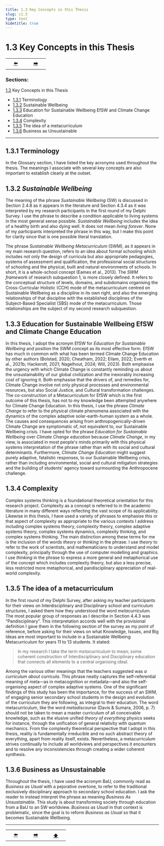 ```yaml
---
title: 1.3 Key Concepts in this Thesis
slug: c1.3
type: text
hidetitle: true
---
```


# 1.3 Key Concepts in this Thesis <a id="1.3"></a>

<table><tr>
 <th scope="col" style="width: 50px;"><a href="/en/thesis/c1.2/#1.2">⬅️</a></th>
 <th scope="col" style="width: 50px;"><a href="/en/thesis/c1.4/#1.4">➡️</a></th>  
</tr></table>

### Sections:

[1.3](/en/thesis/c1.3/#1.3) Key Concepts in this Thesis

* [1.3.1](/en/thesis/c1.3/#1.3.1) Terminology
* [1.3.2](/en/thesis/c1.3/#1.3.2) Sustainable Wellbeing 
* [1.3.3](/en/thesis/c1.3/#1.3.3) Education for Sustainable Wellbeing EfSW and Climate Change Education
* [1.3.4](/en/thesis/c1.3/#1.3.4) Complexity 
* [1.3.5](/en/thesis/c1.3/#1.3.5) The idea of a metacurriculum 
* [1.3.6](/en/thesis/c1.3/#1.3.6) Business as Unsustainable

<hr>

## 1.3.1 Terminology <a id="1.3.1"></a>

In the Glossary section, I have listed the key acronyms used throughout the thesis. The meanings I associate with several key concepts are also important to establish clearly at the outset.

## 1.3.2 *Sustainable Wellbeing* <a id="1.3.2"></a>

The meaning of the phrase *Sustainable Wellbeing* (SW) is discussed in Section 2.4.8 as it appears in the literature and Section 4.3.4 as it was interpreted by my research participants in the first round of my Delphi Survey. I use the phrase to describe a condition applicable to living systems in the most general sense possible. *Sustainable Wellbeing* includes the idea of a healthy birth and also dying well. It does not mean *living forever*. None of my participants interpreted the phrase in this way, but I make this point for clarity since that is one possible literal translation.

The phrase *Sustainable Wellbeing Metacurriculum* (SWM), as it appears in my main research question, refers to an idea about formal schooling which includes not only the design of curricula but also appropriate pedagogies, systems of assessment and qualification, the professional social structures of schooling and the physical, built and natural environments of schools. In short, it is a whole-school concept (Eames et al., 2013). The *SWM framework* of research subquestion 1, is more closely defined. It refers to the conceptual structure of levels, domains, and subdomains organising the Cross-Curricular Holistic (CCH) mode of the metacurriculum centred on Sustainable Wellbeing as a discipline in its own right, and also the emerging relationships of that discipline with the established disciplines of the Subject-Based Specialist (SBS) mode of the metacurriculum. Those relationships are the subject of my second research subquestion.

## 1.3.3 Education for Sustainable Wellbeing EfSW and Climate Change Education <a id="1.3.3"></a>

In this thesis, I adopt the acronym EfSW for *Education for Sustainable Wellbeing* and position the SWM concept as its most effective form. EfSW has much in common with what has been termed Climate Change Education by other authors (Bolstad, 2020; Cheatham, 2022; Eilam, 2022; Everth et al., 2021b; Hackerott, 2021; Nagelhout, 2024; Will, 2023). Both emphasise the urgency with which Climate Change is constantly reminding us about the unsustainability of our global civilization and the inexorably increasing cost of ignoring it. Both emphasise that the drivers of, and remedies for, Climate Change involve not only physical processes and environmental resources, but also Social Justice, and Cultural transformation challenges. The co-construction of a Metacurriculum for EfSW which is the first outcome of this thesis, has not to my knowledge been attempted anywhere for Climate Change Education. In this thesis, I use the phrase *Climate Change* to refer to the physical climate phenomena associated with the dynamics of the complex adaptive solar-earth-human system as a whole. The causes and consequences arising from anthropogenically-driven Climate Change are symptomatic of, not equivalent to, our Sustainable Wellbeing crisis. I have opted for the phrase *Education for Sustainable Wellbeing* over *Climate Change education* because *Climate Change*, in my view, is associated in most people's minds primarily with this physical systems interpretation of the phrase rather than with its social and cultural determinants. Furthermore, *Climate Change Education* might suggest purely adaptive, fatalistic responses, to our Sustainable Wellbeing crisis, rather than including environmental, social and cultural mitigation strategies and the building of students' agency toward surmounting the Anthropocene challenge.

## 1.3.4 Complexity <a id="1.3.4"></a>

Complex systems thinking is a foundational theoretical orientation for this research project. Complexity as a concept is referred to in the academic literature in many different ways reflecting the vast scope of its applicability. Likewise in this thesis, I have used a variety of phrases to emphasise this or that aspect of complexity as appropriate to the various contexts I address including complex systems theory, complexity theory, complex adaptive systems theory, complex systems dynamics, complexity thinking, and complex systems thinking. The main distinction among these terms for me is the inclusion of the words *theory* or *thinking* in the phrase. I use *theory* to refer to the work of scientists, and mathematicians to understand and model complexity, principally through the use of computer modelling and graphics. I use *thinking* in the phrase to express a more general and metaphorical use of the concept which includes complexity theory, but also a less precise, less restricted more metaphorical, and pandisciplinary appreciation of real-world complexity.

## 1.3.5 The idea of a metacurriculum <a id="1.3.5"></a>

In the first round of my Delphi Survey, after asking my teacher participants for their views on Interdisciplinary and Disciplinary school and curriculum structures, I asked them how they understood the word *metacurriculum*. The most popular group of responses as I describe in Section 4.4.3 was “Pandisciplinary”. This interpretation accords well with the provisional definition I gave them in the following section of the survey as my point of reference, before asking for their views on what Knowledge, Issues, and Big Ideas are most important to include in a Sustainable Wellbeing Metacurriculum for years 11 to 13 students. It stated:

> In my research I take the term *metacurriculum* to mean; some coherent construction of Interdisciplinary and Disciplinary education that connects all elements to a central organising ideal. 

Among the various other meanings that the teachers suggested was *a curriculum about curricula*. This phrase neatly captures the self-referential meaning of meta—as in metacognition or metadata—and also the self-organising aspect of complex adaptive systems. One of the significant findings of this study has been the importance, for the success of an SWM, of engaging senior secondary school students in the design and evolution of the curriculum they are following, as integral to their education. The word metacurriculum, like the word *metadiscourse* (Davis & Sumara, 2006, p. 7) should not be taken to mean a master curriculum of all conceivable knowledge, such as the elusive unified *theory of everything* physics seeks for instance, through the unification of general relativity with quantum mechanics. From the complexity theoretical perspective that I adopt in this thesis, reality is fundamentally irreducible and no such abstract theory of everything, apart from reality itself, exists. Nevertheless, a metacurriculum strives continually to include all worldviews and perspectives it encounters and to resolve any inconsistencies through creating a wider coherent synthesis.

## 1.3.6 Business as Unsustainable <a id="1.3.6"></a>

Throughout the thesis, I have used the acronym BaU, commonly read as *Business as Usual* with a pejorative overtone, to refer to the traditional exclusively disciplinary approach to secondary school education. I ask the reader to instead interpret the phrase as meaning *Business As Unsustainable*. This study is about transforming society through education from a BaU to an SW worldview. *Business as Usual* in that context is problematic, since the goal is to reform *Business as Usual* so that it becomes Sustainable Wellbeing.


<hr>
<table><tr>
 <th scope="col" style="width: 50px;"><a href="/en/thesis/c1.2/#1.2">⬅️</a></th>
 <th scope="col" style="width: 50px;"><a href="/en/thesis/c1.4/#1.4">➡️</a></th>
 <th scope="col" style="width: 50px;"><a href="/en/thesis/c1.3/#1.3">⬆️</a></th>   
</tr></table>
